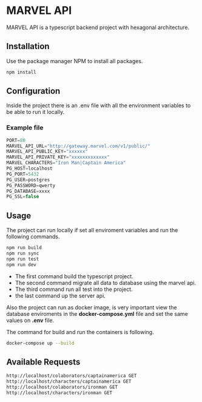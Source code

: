 # MARVEL API

MARVEL API is a typescript backend project with hexagonal architecture.

## Installation

Use the package manager NPM to install all packages.

```bash
npm install
```

## Configuration

Inside the project there is an .env file with all the environment variables to be able to run it locally.

### Example file

```js
PORT=80
MARVEL_API_URL="http://gateway.marvel.com/v1/public/"
MARVEL_API_PUBLIC_KEY="xxxxxx"
MARVEL_API_PRIVATE_KEY="xxxxxxxxxxxxx"
MARVEL_CHARACTERS="Iron Man|Captain America"
PG_HOST=localhost
PG_PORT=5432
PG_USER=postgres
PG_PASSWORD=qwerty
PG_DATABASE=xxxx
PG_SSL=false
```

## Usage 

The project can run locally if set all enviroment variables and run the following commands.

```bash
npm run build
npm run sync
npm run test
npm run dev
```
- The first command build the typescript project.
- The second command migrate all data to database using the marvel api.
- The third command run all test into the project.
- the last command up the server api.

Also the project can run as docker image, is very important view the database enviroments in the **docker-compose.yml** file and set the same values on **.env** file.

The command for build and run the containers is following.

```bash
docker-compose up --build

```
## Available Requests

```bash
http://localhost/colaborators/captainamerica GET
http://localhost/characters/captainamerica GET
http://localhost/colaborators/ironman GET
http://localhost/characters/ironman GET

```
